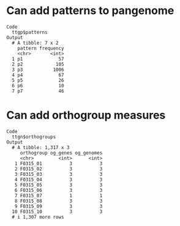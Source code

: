 # Can add patterns to pangenome

    Code
      ttgp$patterns
    Output
      # A tibble: 7 x 2
        pattern frequency
        <chr>       <int>
      1 p1             57
      2 p2            105
      3 p3           1006
      4 p4             67
      5 p5             26
      6 p6             10
      7 p7             46

# Can add orthogroup measures

    Code
      ttgn$orthogroups
    Output
      # A tibble: 1,317 x 3
         orthogroup og_genes og_genomes
         <chr>         <int>      <int>
       1 F0315_01          3          3
       2 F0315_02          3          3
       3 F0315_03          3          3
       4 F0315_04          3          3
       5 F0315_05          3          3
       6 F0315_06          3          3
       7 F0315_07          1          1
       8 F0315_08          3          3
       9 F0315_09          3          3
      10 F0315_10          3          3
      # i 1,307 more rows

